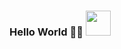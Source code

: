 ### Hello World 👋😄 <img src="https://user-images.githubusercontent.com/24639480/90150903-6c446800-dd86-11ea-9df4-fedf65a2ecb5.gif" width="40" /> 

<!--
**marcozakaria/marcozakaria** is a ✨ _special_ ✨ repository because its `README.md` (this file) appears on your GitHub profile.

Here are some ideas to get you started:

- 🔭 I’m currently working on ...
- 🌱 I’m currently learning ...
- 👯 I’m looking to collaborate on ...
- 🤔 I’m looking for help with ...
- 💬 Ask me about ...
- 📫 How to reach me: ...
- 😄 Pronouns: ...
- ⚡ Fun fact: ...
-->
